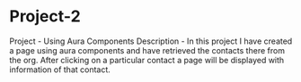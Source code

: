 # Project-2

Project - Using Aura Components
Description - In this project I have created a page using aura components and have retrieved the contacts there from the org. After clicking on a particular contact a page will be displayed with information of that contact.
